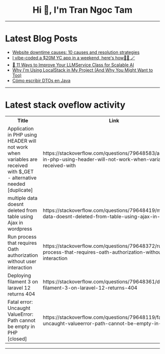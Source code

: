 <h1 align="center">Hi 👋, I'm Tran Ngoc Tam</h1>

---

# Latest Blog Posts 
<!-- BLOG-POST-LIST:START -->
- [Website downtime causes: 10 causes and resolution strategies](https://dev.to/gatling/website-downtime-causes-10-causes-and-resolution-strategies-52nf)
- [I vibe-coded a $20M YC app in a weekend, here&#39;s how🧙‍♂️ 🪄](https://dev.to/composiodev/i-vibe-coded-a-20m-yc-app-in-a-weekend-heres-how-533o)
- [🔧 11 Ways to Improve Your LLMService Class for Scalable AI](https://dev.to/mrzaizai2k/11-ways-to-improve-your-llmservice-class-for-scalable-ai-1g8k)
- [Why I&#39;m Using LocalStack in My Project &lpar;And Why You Might Want to Too&rpar;](https://dev.to/mspilari/why-im-using-localstack-in-my-project-and-why-you-might-want-to-too-2ef9)
- [Cómo escribir DTOs en Java](https://dev.to/asjordi/como-escribir-dtos-en-java-1b02)
<!-- BLOG-POST-LIST:END -->

---

# Latest stack oveflow activity
<table>
  <tr><th>Title</th><th>Link</th></tr>
  <!-- STACKOVERFLOW:START --><tr><td>Application in PHP using HEADER will not work when variables are received with $_GET - alternative needed [duplicate]</td><td>https://stackoverflow.com/questions/79648583/application-in-php-using-header-will-not-work-when-variables-are-received-with</td></tr><tr><td>multiple data doesnt deleted from table using Ajax in wordpress</td><td>https://stackoverflow.com/questions/79648419/multiple-data-doesnt-deleted-from-table-using-ajax-in-wordpress</td></tr><tr><td>Run process that requires Oath authorization without user interaction</td><td>https://stackoverflow.com/questions/79648372/run-process-that-requires-oath-authorization-without-user-interaction</td></tr><tr><td>Deploying filament 3 on laravel 12 returns 404</td><td>https://stackoverflow.com/questions/79648361/deploying-filament-3-on-laravel-12-returns-404</td></tr><tr><td>Fatal error: Uncaught ValueError: Path cannot be empty in PHP [closed]</td><td>https://stackoverflow.com/questions/79648119/fatal-error-uncaught-valueerror-path-cannot-be-empty-in-php</td></tr><!-- STACKOVERFLOW:END -->
</table>

---



